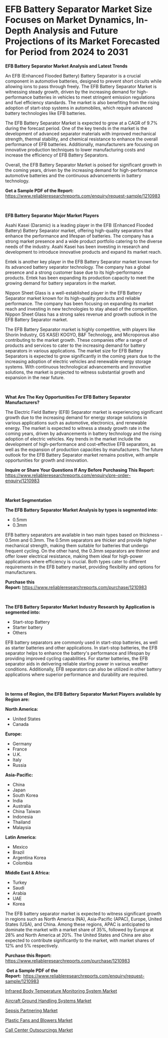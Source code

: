 <p><h1>EFB Battery Separator Market Size Focuses on Market Dynamics, In-Depth Analysis and Future Projections of its Market Forecasted for Period from 2024 to 2031</h1></p><p><strong>EFB Battery Separator Market Analysis and Latest Trends</strong></p>
<p><p>An EFB (Enhanced Flooded Battery) Battery Separator is a crucial component in automotive batteries, designed to prevent short circuits while allowing ions to pass through freely. The EFB Battery Separator Market is witnessing steady growth, driven by the increasing demand for high-performance batteries in vehicles to meet stringent emission regulations and fuel efficiency standards. The market is also benefiting from the rising adoption of start-stop systems in automobiles, which require advanced battery technologies like EFB batteries.</p><p>The EFB Battery Separator Market is expected to grow at a CAGR of 9.7% during the forecast period. One of the key trends in the market is the development of advanced separator materials with improved mechanical strength, thermal stability, and chemical resistance to enhance the overall performance of EFB batteries. Additionally, manufacturers are focusing on innovative production techniques to lower manufacturing costs and increase the efficiency of EFB Battery Separators.</p><p>Overall, the EFB Battery Separator Market is poised for significant growth in the coming years, driven by the increasing demand for high-performance automotive batteries and the continuous advancements in battery technology.</p></p>
<p><strong>Get a Sample PDF of the Report:&nbsp;</strong> <a href="https://www.reliableresearchreports.com/enquiry/request-sample/1210983">https://www.reliableresearchreports.com/enquiry/request-sample/1210983</a></p>
<p>&nbsp;</p>
<p><strong>EFB Battery Separator Major Market Players</strong></p>
<p><p>Asahi Kasei (Daramic) is a leading player in the EFB (Enhanced Flooded Battery) Battery Separator market, offering high-quality separators that enhance the performance and lifespan of batteries. The company has a strong market presence and a wide product portfolio catering to the diverse needs of the industry. Asahi Kasei has been investing in research and development to introduce innovative products and expand its market reach.</p><p>Entek is another key player in the EFB Battery Separator market known for its advanced battery separator technology. The company has a global presence and a strong customer base due to its high-performance products. Entek has been expanding its production capacity to meet the growing demand for battery separators in the market.</p><p>Nippon Sheet Glass is a well-established player in the EFB Battery Separator market known for its high-quality products and reliable performance. The company has been focusing on expanding its market reach and investing in new technologies to stay ahead of the competition. Nippon Sheet Glass has a strong sales revenue and growth outlook in the EFB Battery Separator market.</p><p>The EFB Battery Separator market is highly competitive, with players like Shorin Industry, GS KASEI KOGYO, B&F Technology, and Microporous also contributing to the market growth. These companies offer a range of products and services to cater to the increasing demand for battery separators in various applications. The market size for EFB Battery Separators is expected to grow significantly in the coming years due to the increasing adoption of electric vehicles and renewable energy storage systems. With continuous technological advancements and innovative solutions, the market is projected to witness substantial growth and expansion in the near future.</p></p>
<p>&nbsp;</p>
<p><strong>What Are The Key Opportunities For EFB Battery Separator Manufacturers?</strong></p>
<p><p>The Electric Field Battery (EFB) Separator market is experiencing significant growth due to the increasing demand for energy storage solutions in various applications such as automotive, electronics, and renewable energy. The market is expected to witness a steady growth rate in the coming years, driven by advancements in battery technology and the rising adoption of electric vehicles. Key trends in the market include the development of high-performance and cost-effective EFB separators, as well as the expansion of production capacities by manufacturers. The future outlook for the EFB Battery Separator market remains positive, with ample opportunities for growth and innovation.</p></p>
<p><strong>Inquire or Share Your Questions If Any Before Purchasing This Report:</strong> <a href="https://www.reliableresearchreports.com/enquiry/pre-order-enquiry/1210983">https://www.reliableresearchreports.com/enquiry/pre-order-enquiry/1210983</a></p>
<p>&nbsp;</p>
<p><strong>Market Segmentation</strong></p>
<p><strong>The EFB Battery Separator Market Analysis by types is segmented into:</strong></p>
<p><ul><li>0.5mm</li><li>0.3mm</li></ul></p>
<p><p>EFB battery separators are available in two main types based on thickness - 0.5mm and 0.3mm. The 0.5mm separators are thicker and provide higher mechanical strength, making them suitable for batteries that undergo frequent cycling. On the other hand, the 0.3mm separators are thinner and offer lower electrical resistance, making them ideal for high-power applications where efficiency is crucial. Both types cater to different requirements in the EFB battery market, providing flexibility and options for manufacturers.</p></p>
<p><strong>Purchase this Report:&nbsp;</strong><a href="https://www.reliableresearchreports.com/purchase/1210983">https://www.reliableresearchreports.com/purchase/1210983</a></p>
<p>&nbsp;</p>
<p><strong>The EFB Battery Separator Market Industry Research by Application is segmented into:</strong></p>
<p><ul><li>Start-stop Battery</li><li>Starter battery</li><li>Others</li></ul></p>
<p><p>EFB battery separators are commonly used in start-stop batteries, as well as starter batteries and other applications. In start-stop batteries, the EFB separator helps to enhance the battery's performance and lifespan by providing improved cycling capabilities. For starter batteries, the EFB separator aids in delivering reliable starting power in various weather conditions. Additionally, EFB separators can also be utilized in other battery applications where superior performance and durability are required.</p></p>
<p>&nbsp;</p>
<p><strong>In terms of Region, the EFB Battery Separator Market Players available by Region are:</strong></p>
<p>
    <p> <strong> North America: </strong>
        <ul>
            <li>United States</li>
            <li>Canada</li>
        </ul>
        </p> 
    <p> <strong> Europe: </strong>
        <ul>
            <li>Germany</li>
            <li>France</li>
            <li>U.K.</li>
            <li>Italy</li>
            <li>Russia</li>
        </ul>
        </p> 
    <p> <strong> Asia-Pacific: </strong>
        <ul>
            <li>China</li>
            <li>Japan</li>
            <li>South Korea</li>
            <li>India</li>
            <li>Australia</li>
            <li>China Taiwan</li>
            <li>Indonesia</li>
            <li>Thailand</li>
            <li>Malaysia</li>
        </ul>
        </p> 
    <p> <strong> Latin America: </strong>
        <ul>
            <li>Mexico</li>
            <li>Brazil</li>
            <li>Argentina Korea</li>
            <li>Colombia</li>
        </ul>
        </p> 
    <p> <strong> Middle East & Africa: </strong>
        <ul>
            <li>Turkey</li>
            <li>Saudi</li>
            <li>Arabia</li>
            <li>UAE</li>
            <li>Korea</li>
        </ul>
    </p>
    </p>
<p><p>The EFB battery separator market is expected to witness significant growth in regions such as North America (NA), Asia-Pacific (APAC), Europe, United States (USA), and China. Among these regions, APAC is anticipated to dominate the market with a market share of 35%, followed by Europe at 28% and North America at 20%. The United States and China are also expected to contribute significantly to the market, with market shares of 12% and 5% respectively.</p></p>
<p><strong>Purchase this Report: </strong><a href="https://www.reliableresearchreports.com/purchase/1210983">https://www.reliableresearchreports.com/purchase/1210983</a></p>
<p>&nbsp;<strong>Get a Sample PDF of the Report:&nbsp;&nbsp;</strong><a href="https://www.reliableresearchreports.com/enquiry/request-sample/1210983">https://www.reliableresearchreports.com/enquiry/request-sample/1210983</a></p>
<p><strong></strong></p>
<p><p><a href="https://github.com/suaretopek9/Market-Research-Report-List-1/blob/main/infrared-body-temperature-monitoring-system-market.md">Infrared Body Temperature Monitoring System Market</a></p><p><a href="https://medium.com/@charityrice25/aircraft-ground-handling-systems-market-trends-and-market-analysis-forecasted-for-period-2024-2031-88287f5a1604">Aircraft Ground Handling Systems Market</a></p><p><a href="https://medium.com/@charityrice25/sepsis-partnering-market-size-cagr-trends-2024-2030-3d5bc5648405">Sepsis Partnering Market</a></p><p><a href="https://github.com/moyahfrancoestellec51j635wcx/Market-Research-Report-List-1/blob/main/plastic-fans-and-blowers-market.md">Plastic Fans and Blowers Market</a></p><p><a href="https://medium.com/@charityrice25/call-center-outsourcings-market-trends-forecast-and-competitive-analysis-to-2031-81f10f394d47">Call Center Outsourcings Market</a></p></p>
